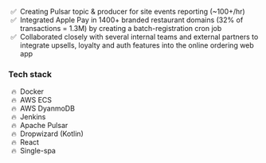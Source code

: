 <ul style="list-style-type: '✅  ';">
  <li>Creating Pulsar topic & producer for site events reporting (~100+/hr)</li>
  <li>Integrated Apple Pay in 1400+ branded restaurant domains (32% of
transactions = 1.3M) by creating a batch-registration cron job</li>
  <li>Collaborated closely with several internal teams and external partners to
integrate upsells, loyalty and auth features into the online ordering web app</li>
</ul>


### Tech stack
<ul style="list-style-type: '🔥  ';">
  <li>Docker</li>
  <li>AWS ECS</li>
  <li>AWS DyanmoDB</li>
  <li>Jenkins</li>
  <li>Apache Pulsar</li>
  <li>Dropwizard (Kotlin)</li>
  <li>React</li>
  <li>Single-spa</li>
</ul>
